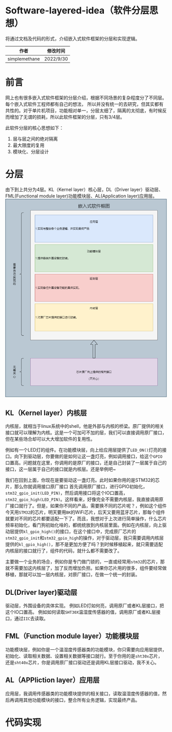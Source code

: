 # Software-layered-idea（软件分层思想）
将通过文档及代码的形式，介绍嵌入式软件框架的分层和实现逻辑。

|作者|修改时间|
|---|---|
|simplemethane|2022/9/30|

# 前言
网上也有很多嵌入式软件框架的分层介绍，根据不同场景的复杂程度分了不同层。每个嵌入式软件工程师都有自己的想法， 所以并没有统一的去研究，但其实都有共性的。对于单片机项目，功能相对单一，分层太细了，隔离的太彻底，有时候反而增加了无谓的损耗，所以此软件框架的分层，只有3/4层。

此软件分层的核心思想如下：

1.  层与层之间的绝对隔离
2.  最大限度的复用
3.  模块化、分层设计

# 分层
由下到上共分为4层。KL（Kernel layer）核心层，DL（Driver layer）驱动层、FML(Functional module layer)功能模块层、AL(Application layer)应用层。
![](./image/1.整体框图.png)

## KL（Kernel layer）内核层
内核层，就相当于linux系统中的shell，他是外部与内核的桥梁。原厂提供的相关接口就可以理解为内核。这是一个可加可不加的层，我们可以直接调用原厂接口，但在某些场合却可以大大增加软件的复用性。

例如有一个LED灯的组件。在功能模块层，向上给应用层提供了`LED_ON()`灯亮的接口。向下到驱动层，你要做的是如何让这一盏灯亮，例如调用接口，给这个`GPIO`口置高。问题就在这里，你调用的是原厂的接口，还是自己封装了一层属于自己的接口，这一层属于自己的接口就是内核层。还是举例吧~

我们在回到上面，你现在是要驱动这一盏灯亮。此时如果你用的是STM32的芯片，那么你就调用接口原厂接口 首先调用原厂接口，进行GPIO初始化，`stm32_gpio_init(LED_PIN)`，然后调用接口将这个IO口置高，`stm32_gpio_high(LED_PIN)`。这样看来，好像完全不需要内核层，我直接调用原厂接口就行了。但是，如果你不同的产品，需要换不同的芯片呢？，例如这个组件今天用`STM32`的芯片，明天要用`BK`的WiFi芯片，后天又要用蓝牙芯片，那每个组件就要对不同的芯片都要适配一下了。而且，我想对于上次进行简单操作，什么芯片频率初始化，看门狗初始化啥的，都统统放到内核层里面。例如在内核层，向上驱动层提供`kl_gpio_high()`的接口，在这个接口中，完成原厂芯片的`stm32_gpio_init`和`stm32_gpio_high`的操作，对于驱动层，我只需要调用内核层提供的`kl_gpio_high()`，那不是更加方便了吗？到时候移植起来，就只需要适配内核层的接口就行了，组件的代码，就什么都不需要改了。

主要做一个业务的场合，例如你是专门做门锁的，一直或经常用`stm32`的芯片，那就不需要加这内核层了，加了反而增加负担。如果你芯片用的很多，组件要经常做移植，那就可以加一层内核层，对原厂接口，在做一个统一的封装。


## DL(Driver layer)驱动层
驱动层，外围设备的具体实现。
例如LED灯如何亮，调用原厂或者KL层接口，把这个IO口置高。
例如如何读取`SHT30X`温湿度传感器的值，调用原厂或者KL层接口，通过`IIC`去读取。


## FML（Function module layer）功能模块层
功能模块层，例如你是一个温湿度传感器类的功能模块，你只需要向应用层提供，初始化、读取相关数据、设置相关数据等接口就行。至于你用的是`sht30x`芯片，还是`sht40x`芯片，你是调用原厂接口驱动还是调用KL层接口驱动，我不关心。

## AL（APPliction layer）应用层
应用层，我调用传感器类的功能模块提供的相关接口，读取温湿度传感器的值，然后再调用其他功能模块的接口，整合所有业务逻辑，实现最终产品。

# 代码实现